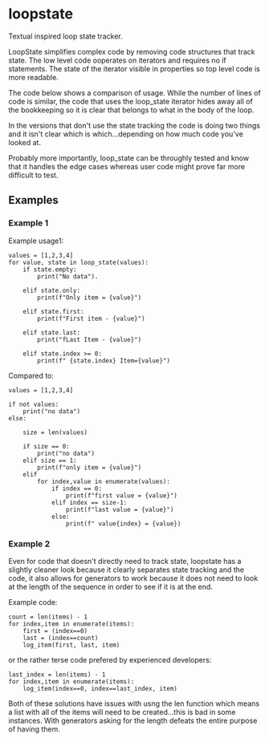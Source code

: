 # loopstate
Textual inspired loop state tracker.

LoopState simplifies complex code by removing code structures that track state.
The low level code ooperates on iterators and requires no if statements. The
state of the iterator visible in properties so top level code is more readable.

The code below shows a comparison of usage.  While the number of lines of code
is similar, the code that uses the loop_state iterator hides away all of the
bookkeeping so it is clear that belongs to what in the body of the loop.

In the versions that don't use the state tracking the code is doing two things
and it isn't clear which is which...depending on how much code you've looked at.

Probably more importantly, loop_state can be throughly tested and know that
it handles the edge cases whereas user code might prove far more difficult to
test.


## Examples
### Example 1
Example usage1:

    values = [1,2,3,4]
    for value, state in loop_state(values):
        if state.empty:
            print("No data").

        elif state.only:
            print(f"Only item = {value}")

        elif state.first:
            print(f"First item - {value}")

        elif state.last:
            print("fLast Item - {value}")

        elif state.index >= 0:
            print(f" {state.index} Item={value}")

Compared to:

    values = [1,2,3,4]

    if not values:
        print("no data")
    else:

        size = len(values)

        if size == 0:
            print("no data")
        elif size == 1:
            print(f"only item = {value}")
        elif
            for index,value in enumerate(values):
                if index == 0:
                    print(f"first value = {value}")
                elif index == size-1:
                    print(f"last value = {value}")
                else:
                    print(f" value{index} = {value})

### Example 2

Even for code that doesn't directly need to track state,
loopstate has a slightly cleaner look because it clearly
separates state tracking and the code, it also allows for
generators to work because it does not need to look at the
length of the sequence in order to see if it is at the end.

Example code:


    count = len(items) - 1
    for index,item in enumerate(items):
        first = (index==0)
        last = (index==count)
        log_item(first, last, item)

or the rather terse code prefered by experienced developers:

    last_index = len(items) - 1
    for index,item in enumerate(items):
        log_item(index==0, index==last_index, item)

Both of these solutions have issues with usng the len function which
means a list with all of the items will need to be created...this is
bad in some instances. With generators asking for the length defeats
the entire purpose of having them.


